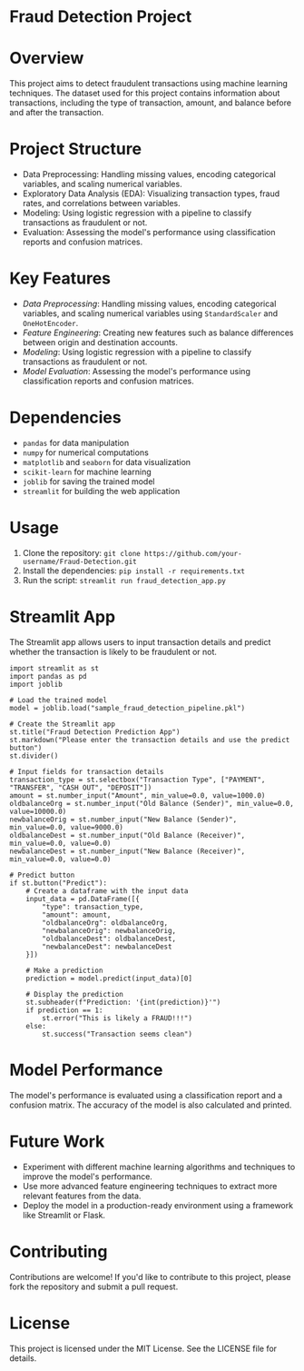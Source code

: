 # Fraud Detection Project

# Overview

This project aims to detect fraudulent transactions using machine learning techniques. The dataset used for this project contains information about transactions, including the type of transaction, amount, and balance before and after the transaction.

# Project Structure

- Data Preprocessing: Handling missing values, encoding categorical variables, and scaling numerical variables.
- Exploratory Data Analysis (EDA): Visualizing transaction types, fraud rates, and correlations between variables.
- Modeling: Using logistic regression with a pipeline to classify transactions as fraudulent or not.
- Evaluation: Assessing the model's performance using classification reports and confusion matrices.

# Key Features

- _Data Preprocessing_: Handling missing values, encoding categorical variables, and scaling numerical variables using `StandardScaler` and `OneHotEncoder`.
- _Feature Engineering_: Creating new features such as balance differences between origin and destination accounts.
- _Modeling_: Using logistic regression with a pipeline to classify transactions as fraudulent or not.
- _Model Evaluation_: Assessing the model's performance using classification reports and confusion matrices.

# Dependencies

- `pandas` for data manipulation
- `numpy` for numerical computations
- `matplotlib` and `seaborn` for data visualization
- `scikit-learn` for machine learning
- `joblib` for saving the trained model
- `streamlit` for building the web application

# Usage

1. Clone the repository: `git clone https://github.com/your-username/Fraud-Detection.git`
2. Install the dependencies: `pip install -r requirements.txt`
3. Run the script: `streamlit run fraud_detection_app.py`

# Streamlit App

The Streamlit app allows users to input transaction details and predict whether the transaction is likely to be fraudulent or not.

```
import streamlit as st
import pandas as pd
import joblib

# Load the trained model
model = joblib.load("sample_fraud_detection_pipeline.pkl")

# Create the Streamlit app
st.title("Fraud Detection Prediction App")
st.markdown("Please enter the transaction details and use the predict button")
st.divider()

# Input fields for transaction details
transaction_type = st.selectbox("Transaction Type", ["PAYMENT", "TRANSFER", "CASH OUT", "DEPOSIT"])
amount = st.number_input("Amount", min_value=0.0, value=1000.0)
oldbalanceOrg = st.number_input("Old Balance (Sender)", min_value=0.0, value=10000.0)
newbalanceOrig = st.number_input("New Balance (Sender)", min_value=0.0, value=9000.0)
oldbalanceDest = st.number_input("Old Balance (Receiver)", min_value=0.0, value=0.0)
newbalanceDest = st.number_input("New Balance (Receiver)", min_value=0.0, value=0.0)

# Predict button
if st.button("Predict"):
    # Create a dataframe with the input data
    input_data = pd.DataFrame([{
        "type": transaction_type,
        "amount": amount,
        "oldbalanceOrg": oldbalanceOrg,
        "newbalanceOrig": newbalanceOrig,
        "oldbalanceDest": oldbalanceDest,
        "newbalanceDest": newbalanceDest
    }])

    # Make a prediction
    prediction = model.predict(input_data)[0]

    # Display the prediction
    st.subheader(f"Prediction: '{int(prediction)}'")
    if prediction == 1:
        st.error("This is likely a FRAUD!!!")
    else:
        st.success("Transaction seems clean")
```

# Model Performance

The model's performance is evaluated using a classification report and a confusion matrix. The accuracy of the model is also calculated and printed.

# Future Work

- Experiment with different machine learning algorithms and techniques to improve the model's performance.
- Use more advanced feature engineering techniques to extract more relevant features from the data.
- Deploy the model in a production-ready environment using a framework like Streamlit or Flask.

# Contributing

Contributions are welcome! If you'd like to contribute to this project, please fork the repository and submit a pull request.

# License

This project is licensed under the MIT License. See the LICENSE file for details.

